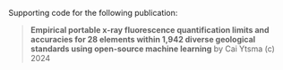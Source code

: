 Supporting code for the following publication:
> **Empirical portable x-ray fluorescence quantification limits and accuracies for 28 elements within 1,942 diverse geological standards using open-source machine learning**
> by Cai Ytsma (c) 2024
